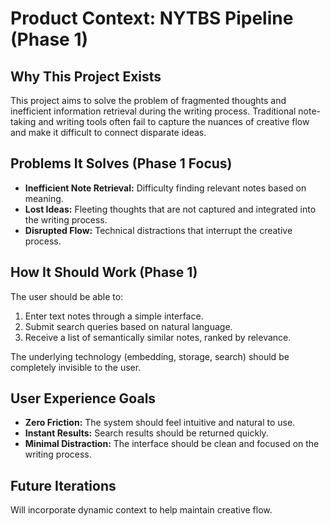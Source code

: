       
# Product Context: NYTBS Pipeline (Phase 1)

## Why This Project Exists

This project aims to solve the problem of fragmented thoughts and inefficient information retrieval during the writing process.  Traditional note-taking and writing tools often fail to capture the nuances of creative flow and make it difficult to connect disparate ideas.

## Problems It Solves (Phase 1 Focus)

- **Inefficient Note Retrieval:** Difficulty finding relevant notes based on meaning.
- **Lost Ideas:**  Fleeting thoughts that are not captured and integrated into the writing process.
- **Disrupted Flow:**  Technical distractions that interrupt the creative process.

## How It Should Work (Phase 1)

The user should be able to:

1.  Enter text notes through a simple interface.
2.  Submit search queries based on natural language.
3.  Receive a list of semantically similar notes, ranked by relevance.

The underlying technology (embedding, storage, search) should be completely invisible to the user.

## User Experience Goals

- **Zero Friction:**  The system should feel intuitive and natural to use.
- **Instant Results:**  Search results should be returned quickly.
- **Minimal Distraction:**  The interface should be clean and focused on the writing process.

## Future Iterations

Will incorporate dynamic context to help maintain creative flow.